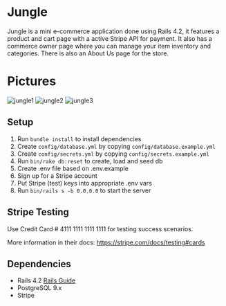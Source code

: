 # Jungle

Jungle is a mini e-commerce application done using Rails 4.2, it features a product and cart page with a active Stripe API for payment. It also has a commerce owner page where you can manage your item inventory and categories. There is also an About Us page for the store.


# Pictures 

![jungle1](https://user-images.githubusercontent.com/53335999/71031922-5b9dfe00-20e2-11ea-9260-526273dfa933.png)
![jungle2](https://user-images.githubusercontent.com/53335999/71031933-5e98ee80-20e2-11ea-9d62-22b13f8528c9.png)
![jungle3](https://user-images.githubusercontent.com/53335999/71031940-6062b200-20e2-11ea-8270-437edcca41ad.png)


## Setup

1. Run `bundle install` to install dependencies
2. Create `config/database.yml` by copying `config/database.example.yml`
3. Create `config/secrets.yml` by copying `config/secrets.example.yml`
4. Run `bin/rake db:reset` to create, load and seed db
5. Create .env file based on .env.example
6. Sign up for a Stripe account
7. Put Stripe (test) keys into appropriate .env vars
8. Run `bin/rails s -b 0.0.0.0` to start the server

## Stripe Testing

Use Credit Card # 4111 1111 1111 1111 for testing success scenarios.

More information in their docs: <https://stripe.com/docs/testing#cards>

## Dependencies

* Rails 4.2 [Rails Guide](http://guides.rubyonrails.org/v4.2/)
* PostgreSQL 9.x
* Stripe

